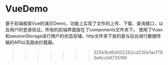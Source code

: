 # VueDemo
基于前端框架Vue的演示Demo，功能上实现了文件的上传、下载、查询接口，以及用户的登录验证。所有的前端界面放在了components文件夹下。
使用了Vuex和sessionStorage进行用户的状态存储。http文件夹下放的是与后台进行数据传输的API以及路由拦截器。
>>>>>>> 325b1bd6d002262cd230e1acf783e6ccb8735196
